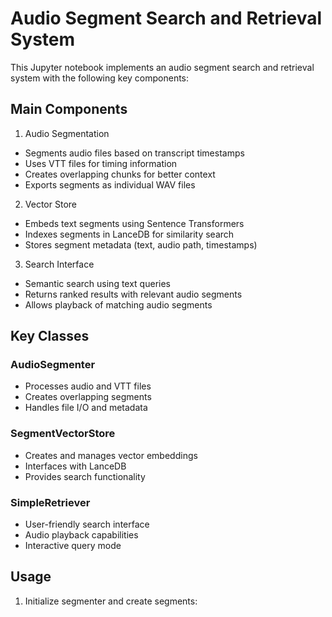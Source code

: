 # Audio Segment Search and Retrieval System

This Jupyter notebook implements an audio segment search and retrieval system with the following key components:

## Main Components

1. Audio Segmentation
- Segments audio files based on transcript timestamps
- Uses VTT files for timing information  
- Creates overlapping chunks for better context
- Exports segments as individual WAV files

2. Vector Store 
- Embeds text segments using Sentence Transformers
- Indexes segments in LanceDB for similarity search
- Stores segment metadata (text, audio path, timestamps)

3. Search Interface
- Semantic search using text queries
- Returns ranked results with relevant audio segments
- Allows playback of matching audio segments

## Key Classes

### AudioSegmenter
- Processes audio and VTT files
- Creates overlapping segments
- Handles file I/O and metadata

### SegmentVectorStore  
- Creates and manages vector embeddings
- Interfaces with LanceDB
- Provides search functionality

### SimpleRetriever
- User-friendly search interface
- Audio playback capabilities
- Interactive query mode

## Usage

1. Initialize segmenter and create segments:
